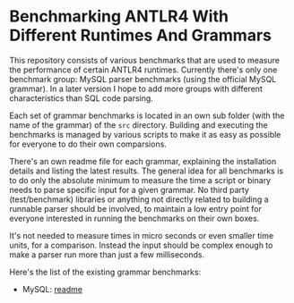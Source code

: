 # Benchmarking ANTLR4 With Different Runtimes And Grammars

This repository consists of various benchmarks that are used to measure the performance of certain ANTLR4 runtimes. Currently there's only one benchmark group: MySQL parser benchmarks (using the official MySQL grammar). In a later version I hope to add more groups with different characteristics than SQL code parsing.

Each set of grammar benchmarks is located in an own sub folder (with the name of the grammar) of the `src` directory. Building and executing the benchmarks is managed by various scripts to make it as easy as possible for everyone to do their own comparsions.

There's an own readme file for each grammar, explaining the installation details and listing the latest results. The general idea for all benchmarks is to do only the absolute minimum to measure the time a script or binary needs to parse specific input for a given grammar. No third party (test/benchmark) libraries or anything not directly related to building a runnable parser should be involved, to maintain a low entry point for everyone interested in running the benchmarks on their own boxes. 

It's not needed to measure times in micro seconds or even smaller time units, for a comparison. Instead the input should be complex enough to make a parser run more than just a few milliseconds.

Here's the list of the existing grammar benchmarks:

- MySQL: [readme](src/mysql/readme.md)
